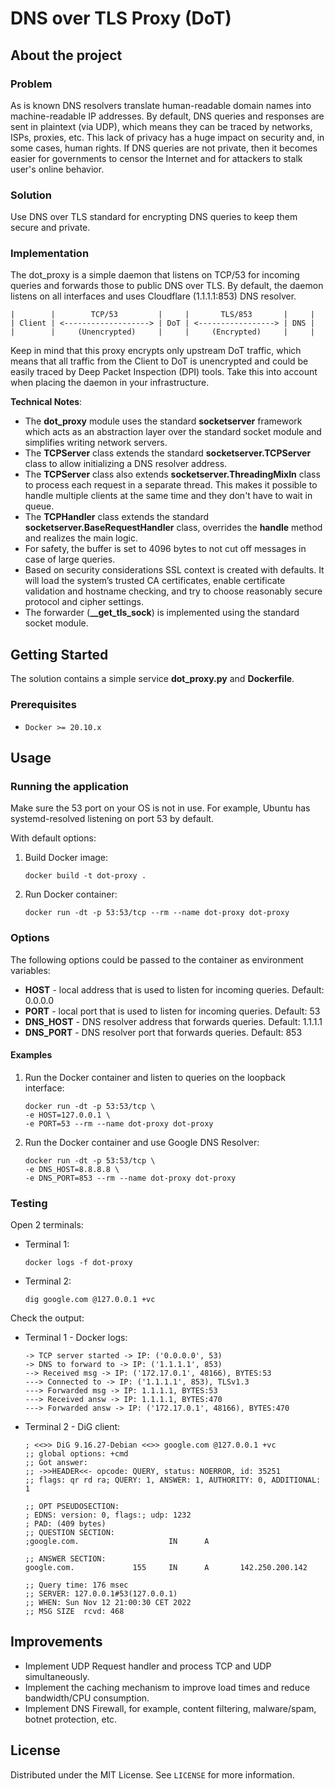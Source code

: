 # DNS over TLS Proxy (DoT)

## About the project

### Problem

As is known DNS resolvers translate human-readable domain names into machine-readable IP addresses.
By default, DNS queries and responses are sent in plaintext (via UDP), which means they can be traced by networks, ISPs, proxies, etc.
This lack of privacy has a huge impact on security and, in some cases, human rights. If DNS queries are not private, then it becomes easier for governments to censor the Internet and for attackers to stalk user's online behavior.

### Solution

Use DNS over TLS standard for encrypting DNS queries to keep them secure and private.

### Implementation

The dot_proxy is a simple daemon that listens on TCP/53 for incoming queries and forwards those to public DNS over TLS. By default, the daemon listens on all interfaces and uses Cloudflare (1.1.1.1:853) DNS resolver.

```text
|        |        TCP/53         |     |       TLS/853       |     |
| Client | <-------------------> | DoT | <-----------------> | DNS |
|        |     (Unencrypted)     |     |     (Encrypted)     |     |
```

Keep in mind that this proxy encrypts only upstream DoT traffic, which means that all traffic from the Client to DoT is unencrypted and could be easily traced by Deep Packet Inspection (DPI) tools. Take this into account when placing the daemon in your infrastructure.

**Technical Notes**:

- The **dot_proxy** module uses the standard **socketserver** framework which acts as an abstraction layer over the standard socket module and simplifies writing network servers.
- The **TCPServer** class extends the standard **socketserver.TCPServer** class to allow initializing a DNS resolver address.
- The **TCPServer** class also extends **socketserver.ThreadingMixIn** class to process each request in a separate thread. This makes it possible to handle multiple clients at the same time and they don't have to wait in queue.
- The **TCPHandler** class extends the standard **socketserver.BaseRequestHandler** class, overrides the **handle** method and realizes the main logic.
- For safety, the buffer is set to 4096 bytes to not cut off messages in case of large queries.
- Based on security considerations SSL context is created with defaults. It will load the system’s trusted CA certificates, enable certificate validation and hostname checking, and try to choose reasonably secure protocol and cipher settings.
- The forwarder (**\_\_get_tls_sock**) is implemented using the standard socket module.

## Getting Started

The solution contains a simple service **dot_proxy.py** and **Dockerfile**.

### Prerequisites

- `Docker >= 20.10.x`

## Usage

### Running the application

Make sure the 53 port on your OS is not in use. For example, Ubuntu has systemd-resolved listening on port 53 by default.

With default options:

1. Build Docker image:

   ```shell
   docker build -t dot-proxy .
   ```

2. Run Docker container:

   ```shell
   docker run -dt -p 53:53/tcp --rm --name dot-proxy dot-proxy
   ```

### Options

The following options could be passed to the container as environment variables:

- **HOST** - local address that is used to listen for incoming queries. Default: 0.0.0.0
- **PORT** - local port that is used to listen for incoming queries. Default: 53
- **DNS_HOST** - DNS resolver address that forwards queries. Default: 1.1.1.1
- **DNS_PORT** - DNS resolver port that forwards queries. Default: 853

#### Examples

1. Run the Docker container and listen to queries on the loopback interface:

   ```shell
   docker run -dt -p 53:53/tcp \
   -e HOST=127.0.0.1 \
   -e PORT=53 --rm --name dot-proxy dot-proxy
   ```

2. Run the Docker container and use Google DNS Resolver:

   ```shell
   docker run -dt -p 53:53/tcp \
   -e DNS_HOST=8.8.8.8 \
   -e DNS_PORT=853 --rm --name dot-proxy dot-proxy
   ```

### Testing

Open 2 terminals:

- Terminal 1:

  ```shell
  docker logs -f dot-proxy
  ```

- Terminal 2:

  ```shell
  dig google.com @127.0.0.1 +vc
  ```

Check the output:

- Terminal 1 - Docker logs:

  ```shell
  -> TCP server started -> IP: ('0.0.0.0', 53)
  -> DNS to forward to -> IP: ('1.1.1.1', 853)
  --> Received msg -> IP: ('172.17.0.1', 48166), BYTES:53
  ---> Connected to -> IP: ('1.1.1.1', 853), TLSv1.3
  ---> Forwarded msg -> IP: 1.1.1.1, BYTES:53
  ---> Received answ -> IP: 1.1.1.1, BYTES:470
  ---> Forwarded answ -> IP: ('172.17.0.1', 48166), BYTES:470
  ```

- Terminal 2 - DiG client:

  ```shell
  ; <<>> DiG 9.16.27-Debian <<>> google.com @127.0.0.1 +vc
  ;; global options: +cmd
  ;; Got answer:
  ;; ->>HEADER<<- opcode: QUERY, status: NOERROR, id: 35251
  ;; flags: qr rd ra; QUERY: 1, ANSWER: 1, AUTHORITY: 0, ADDITIONAL: 1

  ;; OPT PSEUDOSECTION:
  ; EDNS: version: 0, flags:; udp: 1232
  ; PAD: (409 bytes)
  ;; QUESTION SECTION:
  ;google.com.                    IN      A

  ;; ANSWER SECTION:
  google.com.             155     IN      A       142.250.200.142

  ;; Query time: 176 msec
  ;; SERVER: 127.0.0.1#53(127.0.0.1)
  ;; WHEN: Sun Nov 12 21:00:30 CET 2022
  ;; MSG SIZE  rcvd: 468
  ```

## Improvements

- Implement UDP Request handler and process TCP and UDP simultaneously.
- Implement the caching mechanism to improve load times and reduce bandwidth/CPU consumption.
- Implement DNS Firewall, for example, content filtering, malware/spam, botnet protection, etc.

## License

Distributed under the MIT License. See `LICENSE` for more information.
